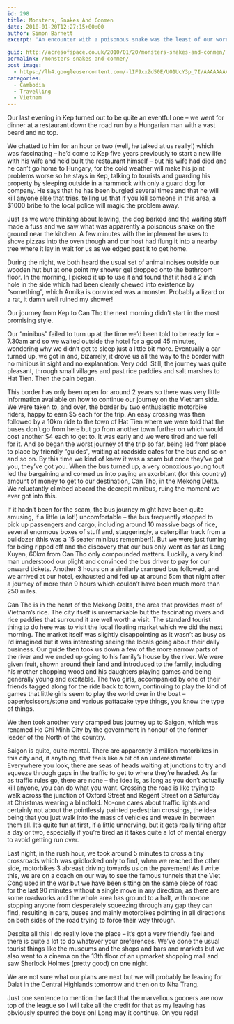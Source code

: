 ```yaml
---
id: 298
title: Monsters, Snakes And Conmen
date: 2010-01-20T12:27:15+00:00
author: Simon Barnett
excerpt: "An encounter with a poisonous snake was the least of our worries as we battled against the expert conmen of South Vietnam. And lost. It wasn't our first battle of the week, the traffic in Saigon proving more than a small challenge."

guid: http://acresofspace.co.uk/2010/01/20/monsters-snakes-and-conmen/
permalink: /monsters-snakes-and-conmen/
post_image:
  - https://lh4.googleusercontent.com/-lIF9xxZd50E/UO1UcY3p_7I/AAAAAAAAAD8/-uVDsQN0zGQ/s640/DSC_0057.JPG
categories:
  - Cambodia
  - Travelling
  - Vietnam
---
```

Our last evening in Kep turned out to be quite an eventful one &#8211; we went for dinner at a restaurant down the road run by a Hungarian man with a vast beard and no top.

We chatted to him for an hour or two (well, he talked at us really!) which was fascinating &#8211; he&#8217;d come to Kep five years previously to start a new life with his wife and he&#8217;d built the restaurant himself &#8211; but his wife had died and he can&#8217;t go home to Hungary, for the cold weather will make his joint problems worse so he stays in Kep, talking to tourists and guarding his property by sleeping outside in a hammock with only a guard dog for company. He says that he has been burgled several times and that he will kill anyone else that tries, telling us that if you kill someone in this area, a $1000 bribe to the local police will magic the problem away.

Just as we were thinking about leaving, the dog barked and the waiting staff made a fuss and we saw what was apparently a poisonous snake on the ground near the kitchen. A few minutes with the implement he uses to shove pizzas into the oven though and our host had flung it into a nearby tree where it lay in wait for us as we edged past it to get home.

During the night, we both heard the usual set of animal noises outside our wooden hut but at one point my shower gel dropped onto the bathroom floor. In the morning, I picked it up to use it and found that it had a 2 inch hole in the side which had been clearly chewed into existence by &#8220;something&#8221;, which Annika is convinced was a monster. Probably a lizard or a rat, it damn well ruined my shower!

Our journey from Kep to Can Tho the next morning didn&#8217;t start in the most promising style.

Our &#8220;minibus&#8221; failed to turn up at the time we&#8217;d been told to be ready for &#8211; 7.30am and so we waited outside the hotel for a good 45 minutes, wondering why we didn&#8217;t get to sleep just a little bit more. Eventually a car turned up, we got in and, bizarrely, it drove us all the way to the border with no minibus in sight and no explanation. Very odd. Still, the journey was quite pleasant, through small villages and past rice paddies and salt marshes to Hat Tien. Then the pain began.

This border has only been open for around 2 years so there was very little information available on how to continue our journey on the Vietnam side. We were taken to, and over, the border by two enthusiastic motorbike riders, happy to earn $5 each for the trip. An easy crossing was then followed by a 10km ride to the town of Hat Tien where we were told that the buses don&#8217;t go from here but go from another town further on which would cost another $4 each to get to. It was early and we were tired and we fell for it. And so began the worst journey of the trip so far, being led from place to place by friendly &#8220;guides&#8221;, waiting at roadside cafes for the bus and so on and so on. By this time we kind of knew it was a scam but once they&#8217;ve got you, they&#8217;ve got you. When the bus turned up, a very obnoxious young tout led the bargaining and conned us into paying an exorbitant (for this country) amount of money to get to our destination, Can Tho, in the Mekong Delta. We reluctantly climbed aboard the decrepit minibus, ruing the moment we ever got into this.

If it hadn&#8217;t been for the scam, the bus journey might have been quite amusing, if a little (a lot!) uncomfortable &#8211; the bus frequently stopped to pick up passengers and cargo, including around 10 massive bags of rice, several enormous boxes of stuff and, staggeringly, a caterpillar track from a bulldozer (this was a 15 seater minibus remember!). But we were just fuming for being ripped off and the discovery that our bus only went as far as Long Xuyen, 60km from Can Tho only compounded matters. Luckily, a very kind man understood our plight and convinced the bus driver to pay for our onward tickets. Another 3 hours on a similarly cramped bus followed, and we arrived at our hotel, exhausted and fed up at around 5pm that night after a journey of more than 9 hours which couldn&#8217;t have been much more than 250 miles.

Can Tho is in the heart of the Mekong Delta, the area that provides most of Vietnam&#8217;s rice. The city itself is unremarkable but the fascinating rivers and rice paddies that surround it are well worth a visit. The standard tourist thing to do here was to visit the local floating market which we did the next morning. The market itself was slightly disappointing as it wasn&#8217;t as busy as I&#8217;d imagined but it was interesting seeing the locals going about their daily business. Our guide then took us down a few of the more narrow parts of the river and we ended up going to his family&#8217;s house by the river. We were given fruit, shown around their land and introduced to the family, including his mother chopping wood and his daughters playing games and being generally young and excitable. The two girls, accompanied by one of their friends tagged along for the ride back to town, continuing to play the kind of games that little girls seem to play the world over in the boat &#8211; paper/scissors/stone and various pattacake type things, you know the type of things.

We then took another very cramped bus journey up to Saigon, which was renamed Ho Chi Minh City by the government in honour of the former leader of the North of the country.

Saigon is quite, quite mental. There are apparently 3 million motorbikes in this city and, if anything, that feels like a bit of an underestimate! Everywhere you look, there are seas of heads waiting at junctions to try and squeeze through gaps in the traffic to get to where they&#8217;re headed. As far as traffic rules go, there are none &#8211; the idea is, as long as you don&#8217;t actually kill anyone, you can do what you want. Crossing the road is like trying to walk across the junction of Oxford Street and Regent Street on a Saturday at Christmas wearing a blindfold. No-one cares about traffic lights and certainly not about the pointlessly painted pedestrian crossings, the idea being that you just walk into the mass of vehicles and weave in between them all. It&#8217;s quite fun at first, if a little unnerving, but it gets really tiring after a day or two, especially if you&#8217;re tired as it takes quite a lot of mental energy to avoid getting run over.

Last night, in the rush hour, we took around 5 minutes to cross a tiny crossroads which was gridlocked only to find, when we reached the other side, motorbikes 3 abreast driving towards us on the pavement! As I write this, we are on a coach on our way to see the famous tunnels that the Viet Cong used in the war but we have been sitting on the same piece of road for the last 90 minutes without a single move in any direction, as there are some roadworks and the whole area has ground to a halt, with no-one stopping anyone from desperately squeezing through any gap they can find, resulting in cars, buses and mainly motorbikes pointing in all directions on both sides of the road trying to force their way through.

Despite all this I do really love the place &#8211; it&#8217;s got a very friendly feel and there is quite a lot to do whatever your preferences. We&#8217;ve done the usual tourist things like the museums and the shops and bars and markets but we also went to a cinema on the 13th floor of an upmarket shopping mall and saw Sherlock Holmes (pretty good) on one night.

We are not sure what our plans are next but we will probably be leaving for Dalat in the Central Highlands tomorrow and then on to Nha Trang.

Just one sentence to mention the fact that the marvellous gooners are now top of the league so I will take all the credit for that as my leaving has obviously spurred the boys on! Long may it continue. On you reds!
